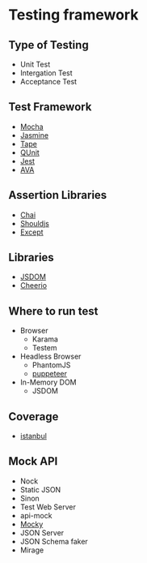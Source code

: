 # Testing framework

## Type of Testing
* Unit Test 
* Intergation Test 
* Acceptance Test

## Test Framework 
* [Mocha](https://mochajs.org/) 
* [Jasmine](https://jasmine.github.io/)
* [Tape](https://ci.testling.com/guide/tape) 
* [QUnit](https://qunitjs.com/) 
* [Jest](https://jestjs.io/)
* [AVA](https://github.com/avajs/ava)

## Assertion Libraries 
* [Chai](https://www.chaijs.com/)
* [Shouldjs](https://shouldjs.github.io/)
* [Except](https://github.com/martinandert/except)

## Libraries
* [JSDOM](https://github.com/jsdom/jsdom)
* [Cheerio](https://cheerio.js.org/)

## Where to run test 
* Browser 
  * Karama 
  * Testem
* Headless Browser 
  * PhantomJS
  * [puppeteer](https://developers.google.com/web/tools/puppeteer)
* In-Memory DOM
  * JSDOM
  
## Coverage 
* [istanbul](https://istanbul.js.org)

## Mock API 
* Nock 
* Static JSON 
* Sinon
* Test Web Server 
 * api-mock 
 * [Mocky](https://www.mocky.io/)
 * JSON Server
 * JSON Schema faker
 * Mirage
